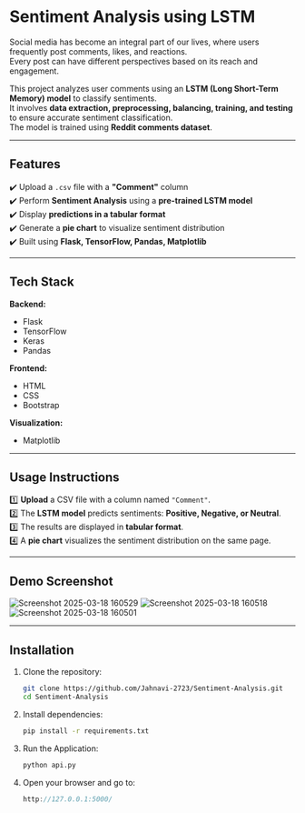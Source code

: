 #  Sentiment Analysis using LSTM  

Social media has become an integral part of our lives, where users frequently post comments, likes, and reactions.  
Every post can have different perspectives based on its reach and engagement.  

This project analyzes user comments using an **LSTM (Long Short-Term Memory) model** to classify sentiments.  
It involves **data extraction, preprocessing, balancing, training, and testing** to ensure accurate sentiment classification.  
The model is trained using **Reddit comments dataset**.  

---

##  Features  
✔️ Upload a `.csv` file with a **"Comment"** column  
✔️ Perform **Sentiment Analysis** using a **pre-trained LSTM model**  
✔️ Display **predictions in a tabular format**  
✔️ Generate a **pie chart** to visualize sentiment distribution  
✔️ Built using **Flask, TensorFlow, Pandas, Matplotlib**  

---

##  Tech Stack  
**Backend:**  
- Flask  
- TensorFlow  
- Keras  
- Pandas  

**Frontend:**  
- HTML  
- CSS  
- Bootstrap  

**Visualization:**  
- Matplotlib  

---

## Usage Instructions  

1️⃣ **Upload** a CSV file with a column named `"Comment"`.  
2️⃣ The **LSTM model** predicts sentiments: **Positive, Negative, or Neutral**.  
3️⃣ The results are displayed in **tabular format**.  
4️⃣ A **pie chart** visualizes the sentiment distribution on the same page.  

---

##  Demo Screenshot  
![Screenshot 2025-03-18 160529](https://github.com/user-attachments/assets/92ccfdaa-03ca-4839-bea5-b75556817d7d)
![Screenshot 2025-03-18 160518](https://github.com/user-attachments/assets/e37490e9-d3b5-41a7-bccc-bb2c89b5b6e3)
![Screenshot 2025-03-18 160501](https://github.com/user-attachments/assets/aae435eb-e87c-4762-b651-6ce83e195e80)


---

##  Installation  

1. Clone the repository:  
   ```bash
   git clone https://github.com/Jahnavi-2723/Sentiment-Analysis.git
   cd Sentiment-Analysis
2. Install dependencies:
   ```bash
   pip install -r requirements.txt
3. Run the Application:
   ```bash
   python api.py
4. Open your browser and go to:
   ```cpp
   http://127.0.0.1:5000/


